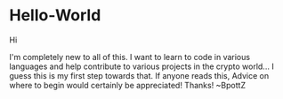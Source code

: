 # Hello-World
Hi

I'm completely new to all of this. I want to learn to code in various languages and help contribute to various projects in the crypto world... I guess this is my first step towards that. If anyone reads this, Advice on where to begin would certainly be appreciated! Thanks! ~BpottZ
